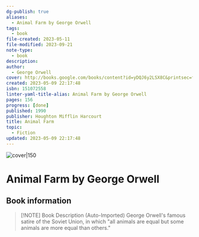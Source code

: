 ```yaml
---
dg-publish: true
aliases:
  - Animal Farm by George Orwell
tags:
  - book
file-created: 2023-05-11
file-modified: 2023-09-21
note-type:
  - book
description: 
author:
  - George Orwell
cover: http://books.google.com/books/content?id=yDQJ6y2LSX8C&printsec=frontcover&img=1&zoom=1&source=gbs_api
created: 2023-05-09 22:17:48
isbn: 151072558
linter-yaml-title-alias: Animal Farm by George Orwell
pages: 156
progress: [done]
published: 1990
publisher: Houghton Mifflin Harcourt
title: Animal Farm
topic:
  - Fiction
updated: 2023-05-09 22:17:48
---
```


![cover|150](http://books.google.com/books/content?id=yDQJ6y2LSX8C&printsec=frontcover&img=1&zoom=1&source=gbs_api)

# Animal Farm by George Orwell

## Book information

> [!NOTE] Book Description (Auto-Imported)
> George Orwell's famous satire of the Soviet Union, in which "all animals are equal but some animals are more equal than others."
